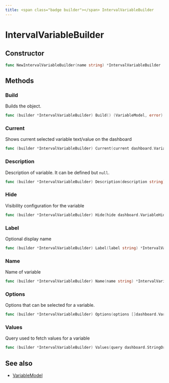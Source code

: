 ```yaml
---
title: <span class="badge builder"></span> IntervalVariableBuilder
---
```

# <span class="badge builder"></span> IntervalVariableBuilder

## Constructor

```go
func NewIntervalVariableBuilder(name string) *IntervalVariableBuilder
```
## Methods

### <span class="badge object-method"></span> Build

Builds the object.

```go
func (builder *IntervalVariableBuilder) Build() (VariableModel, error)
```

### <span class="badge object-method"></span> Current

Shows current selected variable text/value on the dashboard

```go
func (builder *IntervalVariableBuilder) Current(current dashboard.VariableOption) *IntervalVariableBuilder
```

### <span class="badge object-method"></span> Description

Description of variable. It can be defined but `null`.

```go
func (builder *IntervalVariableBuilder) Description(description string) *IntervalVariableBuilder
```

### <span class="badge object-method"></span> Hide

Visibility configuration for the variable

```go
func (builder *IntervalVariableBuilder) Hide(hide dashboard.VariableHide) *IntervalVariableBuilder
```

### <span class="badge object-method"></span> Label

Optional display name

```go
func (builder *IntervalVariableBuilder) Label(label string) *IntervalVariableBuilder
```

### <span class="badge object-method"></span> Name

Name of variable

```go
func (builder *IntervalVariableBuilder) Name(name string) *IntervalVariableBuilder
```

### <span class="badge object-method"></span> Options

Options that can be selected for a variable.

```go
func (builder *IntervalVariableBuilder) Options(options []dashboard.VariableOption) *IntervalVariableBuilder
```

### <span class="badge object-method"></span> Values

Query used to fetch values for a variable

```go
func (builder *IntervalVariableBuilder) Values(query dashboard.StringOrMap) *IntervalVariableBuilder
```

## See also

 * <span class="badge object-type-struct"></span> [VariableModel](./object-VariableModel.md)
